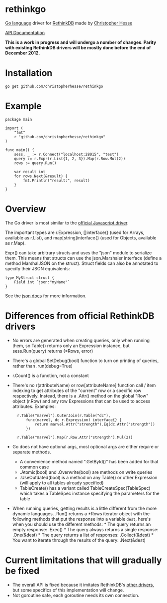 rethinkgo
=========

[Go language](http://golang.org/) driver for [RethinkDB](http://www.rethinkdb.com/) made by [Christopher Hesse](http://www.christopherhesse.com/)

[API Documentation](http://godoc.org/github.com/christopherhesse/rethinkgo)

****This is a work in progress and will undergo a number of changes.  Parity with existing RethinkDB drivers will be mostly done before the end of December 2012.****

Installation
============

    go get github.com/christopherhesse/rethinkgo

Example
===================

    package main

    import (
        "fmt"
        r "github.com/christopherhesse/rethinkgo"
    )

    func main() {
        sess, _ := r.Connect("localhost:28015", "test")
        query := r.Expr(r.List{1, 2, 3}).Map(r.Row.Mul(2))
        rows := query.Run()

        var result int
        for rows.Next(&result) {
            fmt.Println("result:", result)
        }
    }


Overview
========

The Go driver is most similar to the [official Javascript driver](http://www.rethinkdb.com/api/#js).

The important types are r.Expression, []interface{} (used for Arrays, available as r.List), and map[string]interface{} (used for Objects, available as r.Map).

Expr() can take arbitrary structs and uses the "json" module to serialize them.  This means that structs can use the json.Marshaler interface (define a method MarshalJSON on the struct).  Struct fields can also be annotated to specify their JSON equivalents:

    type MyStruct struct {
        Field int `json:"myName"`
    }

See the [json docs](http://golang.org/pkg/encoding/json/) for more information.


Differences from official RethinkDB drivers
===========================================

* No errors are generated when creating queries, only when running them, so Table() returns only an Expression instance, but sess.Run(query) returns (*Rows, error)
* There's a global SetDebug(bool) function to turn on printing of queries, rather than .run(debug=True)
* r.Count() is a function, not a constant
* There's no r(attributeName) or row[attributeName] function call / item indexing to get attributes of the "current" row or a specific row respectively.  Instead, there is a .Attr() method on the global "Row" object (r.Row) and any row Expressions that can be used to access attributes.  Examples:

        r.Table("marvel").OuterJoin(r.Table("dc"),
            func(marvel, dc r.Expression) interface{} {
                return marvel.Attr("strength").Eq(dc.Attr("strength"))
            })

        r.Table("marvel").Map(r.Row.Attr("strength").Mul(2))

* Go does not have optional args, most optional args are either require or separate methods.
    * A convenience method named ".GetById()" has been added for that common case
    * .Atomic(bool) and .Overwrite(bool) are methods on write queries
    * .UseOutdated(bool) is a method on any Table() or other Expression (will apply to all tables already specified)
    * TableCreate() has a variant called TableCreateSpec(TableSpec) which takes a TableSpec instance specifying the parameters for the table
* When running queries, getting results is a little different from the more dynamic languages.  .Run() returns a *Rows iterator object with the following methods that put the response into a variable `dest`, here's when you should use the different methods:
        * The query returns an empty response: .Exec()
        * The query always returns a single response: .One(&dest)
        * The query returns a list of responses: .Collect(&dest)
        * You want to iterate through the results of the query: .Next(&dest)

Current limitations that will gradually be fixed
================================================

* The overall API is fixed because it imitates RethinkDB's [other drivers](http://www.rethinkdb.com/api/), but some specifics of this implementation will change.
* Not goroutine safe, each goroutine needs its own connection.
